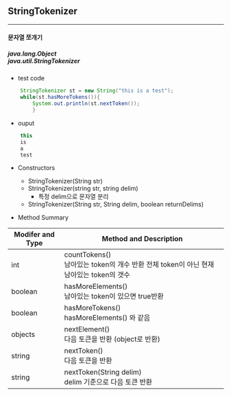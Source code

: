 ## StringTokenizer

<hr>

#### 문자열 쪼개기

##### java.lang.Object <br> java.util.StringTokenizer

* test code
```java
    StringTokenizer st = new String("this is a test");
    while(st.hasMoreTokens()){
        System.out.println(st.nextToken());
        }
```
* ouput
```java
    this
    is
    a
    test
```

* Constructors
  * StringTokenizer(String str)
  * StringTokenizer(string str, string delim)
    * 특정 delim으로 문자열 분리
  * StringTokenizer(String str, String delim, boolean returnDelims)

* Method Summary

| Modifer and Type | Method and Description                                              |
|------------------|---------------------------------------------------------------------|
| int              | countTokens() <br> 남아있는 token의 개수 반환 전체 token이 아닌 현재 남아있는 token의 갯수 |
| boolean          | hasMoreElements() <br> 남아있는 token이 있으면 true반환                       |                                                                  |
| boolean          | hasMoreTokens() <br> hasMoreElements() 와 같음                         |
| objects          | nextElement() <br> 다음 토큰을 반환 (object로 반환)                           |
| string           | nextToken() <br> 다음 토큰을 반환                                          |
| string           | nextToken(String delim) <br> delim 기준으로 다음 토큰 반환                    |
